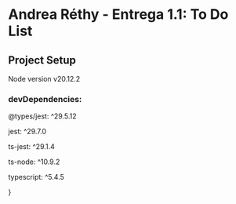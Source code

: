# Andrea Réthy - Entrega 1.1: To Do List

## Project Setup

Node version v20.12.2

### devDependencies:

@types/jest: ^29.5.12

jest: ^29.7.0

ts-jest: ^29.1.4

ts-node: ^10.9.2

typescript: ^5.4.5

  }
